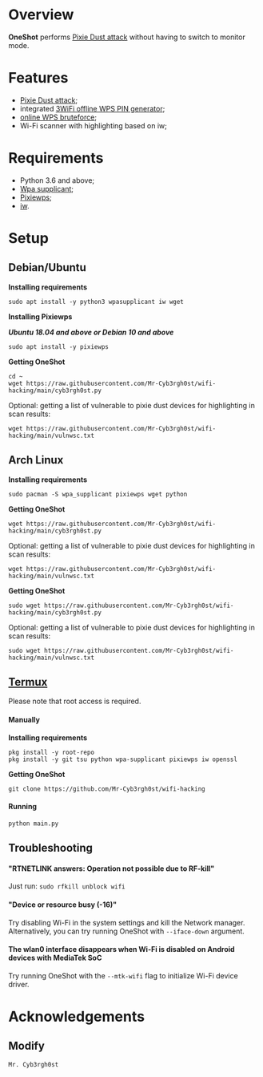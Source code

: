 
# Overview
**OneShot** performs [Pixie Dust attack](https://forums.kali.org/showthread.php?24286-WPS-Pixie-Dust-Attack-Offline-WPS-Attack) without having to switch to monitor mode.
# Features
 - [Pixie Dust attack](https://forums.kali.org/showthread.php?24286-WPS-Pixie-Dust-Attack-Offline-WPS-Attack);
 - integrated [3WiFi offline WPS PIN generator](https://3wifi.stascorp.com/wpspin);
 - [online WPS bruteforce](https://sviehb.files.wordpress.com/2011/12/viehboeck_wps.pdf);
 - Wi-Fi scanner with highlighting based on iw;
# Requirements
 - Python 3.6 and above;
 - [Wpa supplicant](https://www.w1.fi/wpa_supplicant/);
 - [Pixiewps](https://github.com/wiire-a/pixiewps);
 - [iw](https://wireless.wiki.kernel.org/en/users/documentation/iw).
# Setup
## Debian/Ubuntu
**Installing requirements**
 ```
 sudo apt install -y python3 wpasupplicant iw wget
 ```
**Installing Pixiewps**

***Ubuntu 18.04 and above or Debian 10 and above***
 ```
 sudo apt install -y pixiewps
 ```
 

**Getting OneShot**
 ```
 cd ~
 wget https://raw.githubusercontent.com/Mr-Cyb3rgh0st/wifi-hacking/main/cyb3rgh0st.py
 ```
Optional: getting a list of vulnerable to pixie dust devices for highlighting in scan results:
 ```
 wget https://raw.githubusercontent.com/Mr-Cyb3rgh0st/wifi-hacking/main/vulnwsc.txt
 ```
## Arch Linux
**Installing requirements**
 ```
 sudo pacman -S wpa_supplicant pixiewps wget python
 ```
**Getting OneShot**
 ```
 wget https://raw.githubusercontent.com/Mr-Cyb3rgh0st/wifi-hacking/main/cyb3rgh0st.py
 ```
Optional: getting a list of vulnerable to pixie dust devices for highlighting in scan results:
 ```
 wget https://raw.githubusercontent.com/Mr-Cyb3rgh0st/wifi-hacking/main/vulnwsc.txt
 ```

 **Getting OneShot**
 ```
 sudo wget https://raw.githubusercontent.com/Mr-Cyb3rgh0st/wifi-hacking/main/cyb3rgh0st.py
 ```
Optional: getting a list of vulnerable to pixie dust devices for highlighting in scan results:
 ```
 sudo wget https://raw.githubusercontent.com/Mr-Cyb3rgh0st/wifi-hacking/main/vulnwsc.txt
 ```
## [Termux](https://termux.com/)
Please note that root access is required.  

#### Manually
**Installing requirements**
 ```
 pkg install -y root-repo
 pkg install -y git tsu python wpa-supplicant pixiewps iw openssl
 ```
**Getting OneShot**
 ```
 git clone https://github.com/Mr-Cyb3rgh0st/wifi-hacking
 ```
#### Running
 ```
 python main.py
 ```


## Troubleshooting
#### "RTNETLINK answers: Operation not possible due to RF-kill"
 Just run:
```sudo rfkill unblock wifi```
#### "Device or resource busy (-16)"
 Try disabling Wi-Fi in the system settings and kill the Network manager. Alternatively, you can try running OneShot with ```--iface-down``` argument.
#### The wlan0 interface disappears when Wi-Fi is disabled on Android devices with MediaTek SoC
 Try running OneShot with the `--mtk-wifi` flag to initialize Wi-Fi device driver.
# Acknowledgements


## Modify

`Mr. Cyb3rgh0st`


